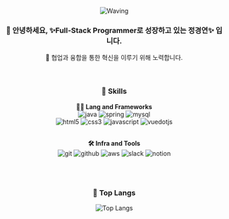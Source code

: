 <div align="center">

![Waving](https://capsule-render.vercel.app/api?type=waving&height=200&text=Hi😄%20I'm%20정경연%20&fontAlign=40&fontAlignY=40&color=gradient)
  
### 👋 안녕하세요, ✨Full-Stack Programmer로 성장하고 있는 정경연✨ 입니다.
 👀 협업과 융합을 통한 혁신을 이루기 위해 노력합니다.
<br><br><br>

### 🦾 Skills
**🧑‍💻 Lang and Frameworks**
<br>
![java](https://img.shields.io/badge/java-ffffff.svg?&style=for-the-badge&logo=openjdk&logoColor=black)
![spring](https://img.shields.io/badge/spring-6DB33F.svg?&style=for-the-badge&logo=spring&logoColor=white)
![mysql](https://img.shields.io/badge/mysql-4479A1.svg?&style=for-the-badge&logo=mysql&logoColor=white)
<br>
![html5](https://img.shields.io/badge/html5-E34F26.svg?&style=for-the-badge&logo=html5&logoColor=white)
![css3](https://img.shields.io/badge/css3-1572B6.svg?&style=for-the-badge&logo=css3&logoColor=white)
![javascript](https://img.shields.io/badge/javascript-F7DF1E.svg?&style=for-the-badge&logo=javascript&logoColor=white)
![vuedotjs](https://img.shields.io/badge/vue.js-4FC08D.svg?&style=for-the-badge&logo=vuedotjs&logoColor=white)
<br><br>

**🛠️ Infra and Tools**
<br>
![git](https://img.shields.io/badge/git-F05032.svg?&style=for-the-badge&logo=git&logoColor=white)
![github](https://img.shields.io/badge/github-181717.svg?&style=for-the-badge&logo=github&logoColor=white)
![aws](https://img.shields.io/badge/aws-232F3E.svg?&style=for-the-badge&logo=amazonaws&logoColor=white)
![slack](https://img.shields.io/badge/slack-4A154B.svg?&style=for-the-badge&logo=slack&logoColor=white)
![notion](https://img.shields.io/badge/notion-000000.svg?&style=for-the-badge&logo=notion&logoColor=white)


<br><br>
  
### 🚌 Top Langs
![Top Langs](https://github-readme-stats.vercel.app/api/top-langs/?username=cloudyee&layout=compact)

<br>
</div>
